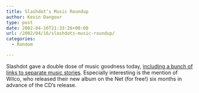 ```yaml
---
title: Slashdot’s Music Roundup
author: Kevin Dangoor
type: post
date: 2002-04-16T21:33:26+00:00
url: /2002/04/16/slashdots-music-roundup/
categories:
  - Random

---
```

Slashdot gave a double dose of music goodness today, [including a bunch of links to separate music stories][1]. Especially interesting is the mention of Wilco, who released their new album on the Net (for free!) six months in advance of the CD&#8217;s release.

 [1]: http://slashdot.org/article.pl?sid=02/04/16/134257&mode=thread&tid=141